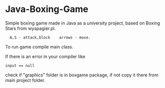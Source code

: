 # Java-Boxing-Game
Simple boxing game made in Java as a university project, based on Boxing Stars from wyspagier.pl.
```
  A,S - attack,block    arrows - move.
```
To run game compile main class.

If there is an error in your compiler like
```
input == null
```
check if "graphics" folder is in boxgame package, if not copy it there from main project folder.
